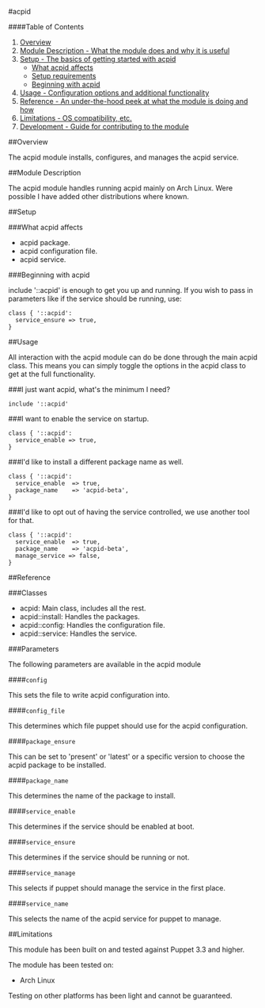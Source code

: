 #acpid

####Table of Contents

1. [Overview](#overview)
2. [Module Description - What the module does and why it is useful](#module-description)
3. [Setup - The basics of getting started with acpid](#setup)
    * [What acpid affects](#what-acpid-affects)
    * [Setup requirements](#setup-requirements)
    * [Beginning with acpid](#beginning-with-acpid)
4. [Usage - Configuration options and additional functionality](#usage)
5. [Reference - An under-the-hood peek at what the module is doing and how](#reference)
5. [Limitations - OS compatibility, etc.](#limitations)
6. [Development - Guide for contributing to the module](#development)

##Overview

The acpid module installs, configures, and manages the acpid service.

##Module Description

The acpid module handles running acpid mainly on Arch Linux. Were possible I have added other distributions where known.

##Setup

###What acpid affects

* acpid package.
* acpid configuration file.
* acpid service.

###Beginning with acpid

include '::acpid' is enough to get you up and running.  If you wish to pass in
parameters like if the service should be running, use:

```puppet
class { '::acpid':
  service_ensure => true,
}
```

##Usage

All interaction with the acpid module can do be done through the main acpid class.
This means you can simply toggle the options in the acpid class to get at the
full functionality.

###I just want acpid, what's the minimum I need?

```puppet
include '::acpid'
```

###I want to enable the service on startup.

```puppet
class { '::acpid':
  service_enable => true,
}
```

###I'd like to install a different package name as well.

```puppet
class { '::acpid':
  service_enable  => true,
  package_name    => 'acpid-beta',
}
```

###I'd like to opt out of having the service controlled, we use another tool for that.

```puppet
class { '::acpid':
  service_enable  => true,
  package_name    => 'acpid-beta',
  manage_service => false,
}
```

##Reference

###Classes

* acpid: Main class, includes all the rest.
* acpid::install: Handles the packages.
* acpid::config: Handles the configuration file.
* acpid::service: Handles the service.

###Parameters

The following parameters are available in the acpid module

####`config`

This sets the file to write acpid configuration into.

####`config_file`

This determines which file puppet should use for the acpid configuration.

####`package_ensure`

This can be set to 'present' or 'latest' or a specific version to choose the
acpid package to be installed.

####`package_name`

This determines the name of the package to install.

####`service_enable`

This determines if the service should be enabled at boot.

####`service_ensure`

This determines if the service should be running or not.

####`service_manage`

This selects if puppet should manage the service in the first place.

####`service_name`

This selects the name of the acpid service for puppet to manage.


##Limitations

This module has been built on and tested against Puppet 3.3 and higher.

The module has been tested on:

* Arch Linux

Testing on other platforms has been light and cannot be guaranteed. 
